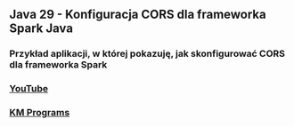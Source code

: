 ## Java 29 - Konfiguracja CORS dla frameworka Spark Java

### Przykład aplikacji, w której pokazuję, jak skonfigurować CORS dla frameworka Spark

### [YouTube](https://www.youtube.com/watch?v=UkQ6YsNmkd4&list=PLCXqHvi_kahzG6YsoZrYQ6N4RLLkGJu7N&index=29&ab_channel=KMPROGRAMSKrzysztofMakowski)
### [KM Programs](https://km-programs.pl/)